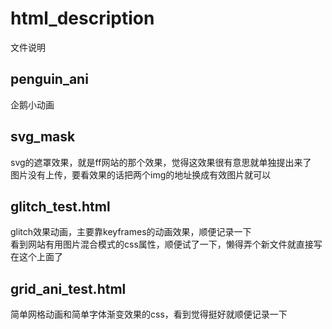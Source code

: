 # html_description
文件说明


## penguin_ani
企鹅小动画

## svg_mask
svg的遮罩效果，就是ff网站的那个效果，觉得这效果很有意思就单独提出来了  
图片没有上传，要看效果的话把两个img的地址换成有效图片就可以

## glitch_test.html
glitch效果动画，主要靠keyframes的动画效果，顺便记录一下   
看到网站有用图片混合模式的css属性，顺便试了一下，懒得弄个新文件就直接写在这个上面了  

## grid_ani_test.html  
简单网格动画和简单字体渐变效果的css，看到觉得挺好就顺便记录一下




